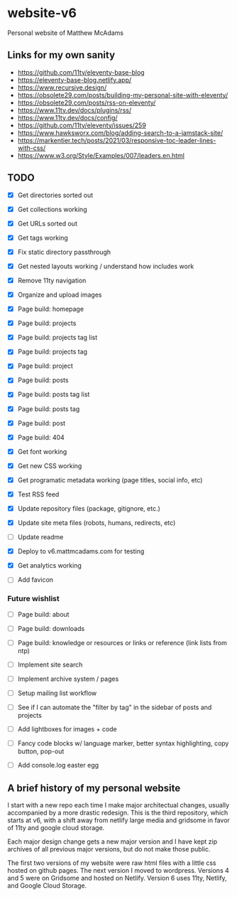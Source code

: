 # website-v6

Personal website of Matthew McAdams

## Links for my own sanity

- https://github.com/11ty/eleventy-base-blog
- https://eleventy-base-blog.netlify.app/
- https://www.recursive.design/
- https://obsolete29.com/posts/building-my-personal-site-with-eleventy/
- https://obsolete29.com/posts/rss-on-eleventy/
- https://www.11ty.dev/docs/plugins/rss/
- https://www.11ty.dev/docs/config/
- https://github.com/11ty/eleventy/issues/259
- https://www.hawksworx.com/blog/adding-search-to-a-jamstack-site/
- https://markentier.tech/posts/2021/03/responsive-toc-leader-lines-with-css/
- https://www.w3.org/Style/Examples/007/leaders.en.html

## TODO

- [x] Get directories sorted out
- [x] Get collections working
- [x] Get URLs sorted out
- [x] Get tags working

- [x] Fix static directory passthrough
- [x] Get nested layouts working / understand how includes work
- [x] Remove 11ty navigation

- [x] Organize and upload images

- [x] Page build: homepage
- [x] Page build: projects
- [x] Page build: projects tag list
- [x] Page build: projects tag
- [x] Page build: project
- [x] Page build: posts
- [x] Page build: posts tag list
- [x] Page build: posts tag
- [x] Page build: post
- [x] Page build: 404

- [x] Get font working
- [x] Get new CSS working
- [x] Get programatic metadata working (page titles, social info, etc)
- [x] Test RSS feed
- [x] Update repository files (package, gitignore, etc.)
- [x] Update site meta files (robots, humans, redirects, etc)
- [ ] Update readme
- [x] Deploy to v6.mattmcadams.com for testing
- [x] Get analytics working
- [ ] Add favicon

### Future wishlist

- [ ] Page build: about
- [ ] Page build: downloads
- [ ] Page build: knowledge or resources or links or reference (link lists from ntp)

- [ ] Implement site search
- [ ] Implement archive system / pages
- [ ] Setup mailing list workflow
- [ ] See if I can automate the "filter by tag" in the sidebar of posts and projects
- [ ] Add lightboxes for images + code
- [ ] Fancy code blocks w/ language marker, better syntax highlighting, copy button, pop-out
- [ ] Add console.log easter egg

## A brief history of my personal website

I start with a new repo each time I make major architectual changes, usually accompanied by a more drastic redesign. This is the third repository, which starts at v6, with a shift away from netlify large media and gridsome in favor of 11ty and google cloud storage.

Each major design change gets a new major version and I have kept zip archives of all previous major versions, but do not make those public.

The first two versions of my website were raw html files with a little css hosted on github pages. The next version I moved to wordpress. Versions 4 and 5 were on Gridsome and hosted on Netlify. Version 6 uses 11ty, Netlify, and Google Cloud Storage.
